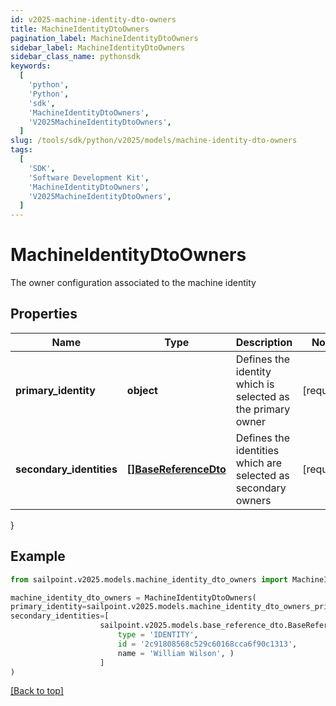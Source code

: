 ```yaml
---
id: v2025-machine-identity-dto-owners
title: MachineIdentityDtoOwners
pagination_label: MachineIdentityDtoOwners
sidebar_label: MachineIdentityDtoOwners
sidebar_class_name: pythonsdk
keywords:
  [
    'python',
    'Python',
    'sdk',
    'MachineIdentityDtoOwners',
    'V2025MachineIdentityDtoOwners',
  ]
slug: /tools/sdk/python/v2025/models/machine-identity-dto-owners
tags:
  [
    'SDK',
    'Software Development Kit',
    'MachineIdentityDtoOwners',
    'V2025MachineIdentityDtoOwners',
  ]
---
```


# MachineIdentityDtoOwners

The owner configuration associated to the machine identity

## Properties

| Name | Type | Description | Notes |
| --- | --- | --- | --- |
| **primary_identity** | **object** | Defines the identity which is selected as the primary owner | [required] |
| **secondary_identities** | [**[]BaseReferenceDto**](base-reference-dto) | Defines the identities which are selected as secondary owners | [required] |

}

## Example

```python
from sailpoint.v2025.models.machine_identity_dto_owners import MachineIdentityDtoOwners

machine_identity_dto_owners = MachineIdentityDtoOwners(
primary_identity=sailpoint.v2025.models.machine_identity_dto_owners_primary_identity.MachineIdentityDto_owners_primaryIdentity(),
secondary_identities=[
                    sailpoint.v2025.models.base_reference_dto.BaseReferenceDto(
                        type = 'IDENTITY',
                        id = '2c91808568c529c60168cca6f90c1313',
                        name = 'William Wilson', )
                    ]
)

```

[[Back to top]](#)
